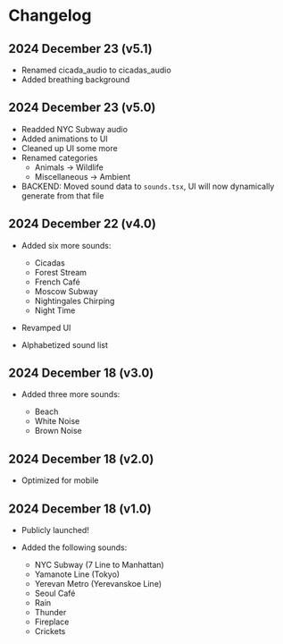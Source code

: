 # Changelog

## 2024 December 23 (v5.1)
- Renamed cicada_audio to cicadas_audio
- Added breathing background

## 2024 December 23 (v5.0)
- Readded NYC Subway audio
- Added animations to UI
- Cleaned up UI some more
- Renamed categories
    - Animals -> Wildlife
    - Miscellaneous -> Ambient
- BACKEND: Moved sound data to `sounds.tsx`, UI will now dynamically generate from that file

## 2024 December 22 (v4.0)
- Added six more sounds:

    - Cicadas
    - Forest Stream
    - French Café
    - Moscow Subway
    - Nightingales Chirping
    - Night Time

- Revamped UI
- Alphabetized sound list

## 2024 December 18 (v3.0)
- Added three more sounds:

    - Beach
    - White Noise
    - Brown Noise

## 2024 December 18 (v2.0)
- Optimized for mobile

## 2024 December 18 (v1.0)
- Publicly launched!
- Added the following sounds:

    - NYC Subway (7 Line to Manhattan)
    - Yamanote Line (Tokyo)
    - Yerevan Metro (Yerevanskoe Line)
    - Seoul Café
    - Rain
    - Thunder
    - Fireplace
    - Crickets